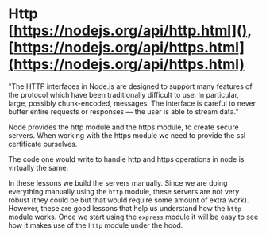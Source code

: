 # Http [https://nodejs.org/api/http.html](), [https://nodejs.org/api/https.html](https://nodejs.org/api/https.html)

"The HTTP interfaces in Node.js are designed to support many features of the protocol which have been traditionally difficult to use. In particular, large, possibly chunk-encoded, messages. The interface is careful to never buffer entire requests or responses — the user is able to stream data."

Node provides the http module and the https module, to create secure servers. When working with the https module we need to provide the ssl certificate ourselves.

The code one would write to handle http and https operations in node is virtually the same.

In these lessons we build the servers manually. Since we are doing everything manually using the `http` module, these servers are not very robust (they could be but that would require some amount of extra work). However, these are good lessons that help us understand how the `http` module works. Once we start using the `express` module it will be easy to see how it makes use of the `http` module under the hood.

